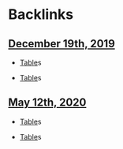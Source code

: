 
# Backlinks
## [December 19th, 2019](<December 19th, 2019.md>)
- [Table](<Table.md>)s

- [Table](<Table.md>)s

## [May 12th, 2020](<May 12th, 2020.md>)
- [Table](<Table.md>)s

- [Table](<Table.md>)s


